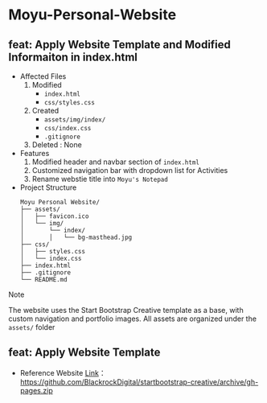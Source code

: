 # Moyu-Personal-Website

## feat: Apply Website Template and Modified Informaiton in index.html

* Affected Files
    1. Modified
        * `index.html`
        * `css/styles.css`
    2. Created
        * `assets/img/index/`
        * `css/index.css`
        * `.gitignore`
    3. Deleted : None
* Features
    1. Modified header and navbar section of `index.html`
    2. Customized navigation bar with dropdown list for Activities
    3. Rename webstie title into `Moyu's Notepad`
* Project Structure
    ```
    Moyu Personal Website/
    ├── assets/
    │   ├── favicon.ico
    │   └── img/
    │       └── index/
    │       │   └── bg-masthead.jpg
    ├── css/
    │   ├── styles.css
    │   └── index.css
    ├── index.html
    ├── .gitignore
    └── README.md
    ```

> [!NOTE]
> The website uses the Start Bootstrap Creative template as a base, with custom navigation and portfolio images. All assets are organized under the `assets/` folder

## feat: Apply Website Template

* Reference Website [Link](https://github.com/BlackrockDigital/startbootstrap-creative/archive/gh-pages.zip)：https://github.com/BlackrockDigital/startbootstrap-creative/archive/gh-pages.zip